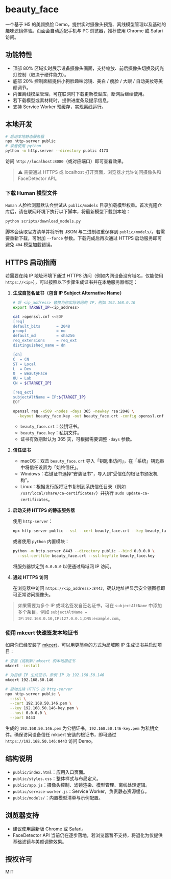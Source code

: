 # beauty_face

一个基于 H5 的美颜换脸 Demo，提供实时摄像头预览、离线模型管理以及基础的趣味滤镜体验。页面会自动适配手机与 PC 浏览器，推荐使用 Chrome 或 Safari 访问。

## 功能特性

- 顶部 80% 区域实时展示设备摄像头画面，支持缩放、前后摄像头切换及闪光灯控制（取决于硬件能力）。
- 底部 20% 控制面板提供小狗脸趣味滤镜、美白 / 瘦脸 / 大眼 / 自动美妆等美颜调节。
- 内置离线模型管理，可在联网时下载更新模型库，断网后继续使用。
- 若下载模型或素材耗时，提供进度条及提示信息。
- 支持 Service Worker 预缓存，实现离线运行。

## 本地开发

```bash
# 启动本地静态服务器
npx http-server public
# 或者使用 python
python -m http.server --directory public 4173
```

访问 `http://localhost:8080`（或对应端口）即可查看效果。

> ⚠️ 需要通过 HTTPS 或 localhost 打开页面，浏览器才允许访问摄像头和 FaceDetector API。

### 下载 Human 模型文件

`Human` 人脸检测器默认会尝试从 `public/models` 目录加载模型权重。首次克隆仓库后，请在联网环境下执行以下脚本，将最新模型下载到本地：

```bash
python scripts/download_models.py
```

脚本会读取官方清单并将所有 JSON 与二进制权重保存到 `public/models/`。若需要重新下载，可附加 `--force` 参数。下载完成后再次通过 HTTPS 启动服务即可避免 `404` 模型加载错误。

## HTTPS 启动指南

若需要在纯 IP 地址环境下通过 HTTPS 访问（例如内网设备没有域名，仅能使用 `https://<ip>`），可以按照以下步骤生成证书并在本地服务器绑定：

1. **生成自签名证书（包含 IP Subject Alternative Name）**

   ```bash
   # 将 <ip_address> 替换为你实际访问的 IP，例如 192.168.0.10
   export TARGET_IP=<ip_address>

   cat >openssl.cnf <<EOF
   [req]
   default_bits       = 2048
   prompt             = no
   default_md         = sha256
   req_extensions     = req_ext
   distinguished_name = dn

   [dn]
   C  = CN
   ST = Local
   L  = Dev
   O  = BeautyFace
   OU = Lab
   CN = ${TARGET_IP}

   [req_ext]
   subjectAltName = IP:${TARGET_IP}
   EOF

   openssl req -x509 -nodes -days 365 -newkey rsa:2048 \
     -keyout beauty_face.key -out beauty_face.crt -config openssl.cnf
   ```

   - `beauty_face.crt`：公钥证书。
   - `beauty_face.key`：私钥文件。
   - 证书有效期默认为 365 天，可根据需要调整 `-days` 参数。

2. **信任证书**

   - macOS：双击 `beauty_face.crt` 导入「钥匙串访问」，在「系统」钥匙串中将信任设置为「始终信任」。
   - Windows：右键证书选择“安装证书”，导入到“受信任的根证书颁发机构”。
   - Linux：根据发行版将证书复制到系统信任目录（例如 `/usr/local/share/ca-certificates/`）并执行 `sudo update-ca-certificates`。

3. **启动支持 HTTPS 的静态服务器**

   使用 `http-server`：

   ```bash
   npx http-server public --ssl --cert beauty_face.crt --key beauty_face.key --host 0.0.0.0 --port 8443
   ```

   或者使用 `python` 内置模块：

   ```bash
   python -m http.server 8443 --directory public --bind 0.0.0.0 \
     --ssl-certfile beauty_face.crt --ssl-keyfile beauty_face.key
   ```

   将服务器绑定到 `0.0.0.0` 以便通过局域网 IP 访问。

4. **通过 HTTPS 访问**

   在浏览器中访问 `https://<ip_address>:8443`，确认地址栏显示安全锁图标即可正常访问摄像头。

> 如果需要为多个 IP 或域名签发自签名证书，可在 `subjectAltName` 中添加多个条目，例如 `subjectAltName = IP:192.168.0.10,IP:127.0.0.1,DNS:example.com`。

### 使用 mkcert 快速签发本地证书

如果你已经安装了 [mkcert](https://github.com/FiloSottile/mkcert)，可以用更简单的方式为局域网 IP 生成证书并启动项目：

```bash
# 安装（或刷新）mkcert 的本地根证书
mkcert -install

# 为目标 IP 生成证书，示例 IP 为 192.168.50.146
mkcert 192.168.50.146

# 启动支持 HTTPS 的 http-server
npx http-server public \
  --ssl \
  --cert 192.168.50.146.pem \
  --key 192.168.50.146-key.pem \
  --host 0.0.0.0 \
  --port 8443
```

生成的 `192.168.50.146.pem` 为公钥证书，`192.168.50.146-key.pem` 为私钥文件。确保访问设备信任 mkcert 安装的根证书，即可通过 `https://192.168.50.146:8443` 访问 Demo。

## 结构说明

- `public/index.html`：应用入口页面。
- `public/styles.css`：整体样式与布局定义。
- `public/app.js`：摄像头控制、滤镜渲染、模型管理、离线处理逻辑。
- `public/service-worker.js`：Service Worker，负责静态资源缓存。
- `public/models/`：内置模型清单与示例配置。

## 浏览器支持

- 建议使用最新版 Chrome 或 Safari。
- FaceDetector API 当前仍在逐步落地，若浏览器暂不支持，将退化为仅提供基础滤镜与美颜调整效果。

## 授权许可

MIT
